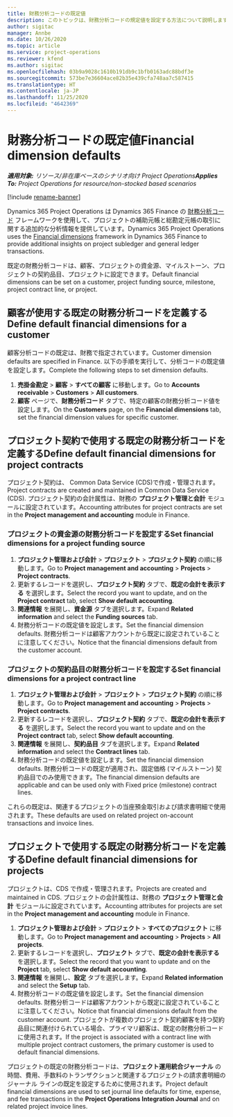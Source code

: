 ```yaml
---
title: 財務分析コードの既定値
description: このトピックは、財務分析コードの規定値を設定する方法について説明します。
author: sigitac
manager: Annbe
ms.date: 10/26/2020
ms.topic: article
ms.service: project-operations
ms.reviewer: kfend
ms.author: sigitac
ms.openlocfilehash: 03b9a9028c1610b191db9c1bfb0163adc88bdf3e
ms.sourcegitcommit: 573be7e36604ace82b35e439cfa748aa7c587415
ms.translationtype: HT
ms.contentlocale: ja-JP
ms.lasthandoff: 11/25/2020
ms.locfileid: "4642369"
---
```

# <a name="financial-dimension-defaults"></a><span data-ttu-id="15ad1-103">財務分析コードの既定値</span><span class="sxs-lookup"><span data-stu-id="15ad1-103">Financial dimension defaults</span></span>

<span data-ttu-id="15ad1-104">_**適用対象:** リソース/非在庫ベースのシナリオ向け Project Operations_</span><span class="sxs-lookup"><span data-stu-id="15ad1-104">_**Applies To:** Project Operations for resource/non-stocked based scenarios_</span></span>

[!include [rename-banner](~/includes/cc-data-platform-banner.md)]

<span data-ttu-id="15ad1-105">Dynamics 365 Project Operations は Dynamics 365 Finance の [財務分析コード](https://docs.microsoft.com/dynamics365/finance/general-ledger/financial-dimensions) フレームワークを使用して、プロジェクトの補助元帳と総勘定元帳の取引に関する追加的な分析情報を提供しています。</span><span class="sxs-lookup"><span data-stu-id="15ad1-105">Dynamics 365 Project Operations uses the [Financial dimensions](https://docs.microsoft.com/dynamics365/finance/general-ledger/financial-dimensions) framework in Dynamics 365 Finance to provide additional insights on project subledger and general ledger transactions.</span></span>

<span data-ttu-id="15ad1-106">既定の財務分析コードは、顧客、プロジェクトの資金源、マイルストーン、プロジェクトの契約品目、プロジェクトに設定できます。</span><span class="sxs-lookup"><span data-stu-id="15ad1-106">Default financial dimensions can be set on a customer, project funding source, milestone, project contract line, or project.</span></span>

## <a name="define-default-financial-dimensions-for-a-customer"></a><span data-ttu-id="15ad1-107">顧客が使用する既定の財務分析コードを定義する</span><span class="sxs-lookup"><span data-stu-id="15ad1-107">Define default financial dimensions for a customer</span></span>

<span data-ttu-id="15ad1-108">顧客分析コードの既定は、財務で指定されています。</span><span class="sxs-lookup"><span data-stu-id="15ad1-108">Customer dimension defaults are specified in Finance.</span></span> <span data-ttu-id="15ad1-109">以下の手順を実行して、分析コードの既定値を設定します。</span><span class="sxs-lookup"><span data-stu-id="15ad1-109">Complete the following steps to set dimension defaults.</span></span>

1. <span data-ttu-id="15ad1-110">**売掛金勘定** > **顧客** > **すべての顧客** に移動します。</span><span class="sxs-lookup"><span data-stu-id="15ad1-110">Go to **Accounts receivable** > **Customers** > **All customers**.</span></span>
2. <span data-ttu-id="15ad1-111">**顧客** ページで、**財務分析コード** タブで、特定の顧客の財務分析コード値を設定します。</span><span class="sxs-lookup"><span data-stu-id="15ad1-111">On the **Customers** page, on the **Financial dimensions** tab, set the financial dimension values for specific customer.</span></span>

## <a name="define-default-financial-dimensions-for-project-contracts"></a><span data-ttu-id="15ad1-112">プロジェクト契約で使用する既定の財務分析コードを定義する</span><span class="sxs-lookup"><span data-stu-id="15ad1-112">Define default financial dimensions for project contracts</span></span>

<span data-ttu-id="15ad1-113">プロジェクト契約は、 Common Data Service (CDS)で作成・管理されます。</span><span class="sxs-lookup"><span data-stu-id="15ad1-113">Project contracts are created and maintained in Common Data Service (CDS).</span></span> <span data-ttu-id="15ad1-114">プロジェクト契約の会計属性は、財務の **プロジェクト管理と会計** モジュールに設定されています。</span><span class="sxs-lookup"><span data-stu-id="15ad1-114">Accounting attributes for project contracts are set in the **Project management and accounting** module in Finance.</span></span>

### <a name="set-financial-dimensions-for-a-project-funding-source"></a><span data-ttu-id="15ad1-115">プロジェクトの資金源の財務分析コードを設定する</span><span class="sxs-lookup"><span data-stu-id="15ad1-115">Set financial dimensions for a project funding source</span></span>

1. <span data-ttu-id="15ad1-116">**プロジェクト管理および会計** > **プロジェクト** > **プロジェクト契約** の順に移動します。</span><span class="sxs-lookup"><span data-stu-id="15ad1-116">Go to **Project management and accounting** > **Projects** > **Project contracts**.</span></span>
2. <span data-ttu-id="15ad1-117">更新するレコードを選択し、**プロジェクト契約** タブで、**既定の会計を表示する** を選択します。</span><span class="sxs-lookup"><span data-stu-id="15ad1-117">Select the record you want to update, and on the **Project contract** tab, select **Show default accounting**.</span></span>
3. <span data-ttu-id="15ad1-118">**関連情報** を展開し、**資金源** タブを選択します。</span><span class="sxs-lookup"><span data-stu-id="15ad1-118">Expand **Related information** and select the **Funding sources** tab.</span></span>
4. <span data-ttu-id="15ad1-119">財務分析コードの既定値を設定します。</span><span class="sxs-lookup"><span data-stu-id="15ad1-119">Set the financial dimension defaults.</span></span> <span data-ttu-id="15ad1-120">財務分析コードは顧客アカウントから既定に設定されていることに注意してください。</span><span class="sxs-lookup"><span data-stu-id="15ad1-120">Notice that the financial dimensions default from the customer account.</span></span>

### <a name="set-financial-dimensions-for-a-project-contract-line"></a><span data-ttu-id="15ad1-121">プロジェクトの契約品目の財務分析コードを設定する</span><span class="sxs-lookup"><span data-stu-id="15ad1-121">Set financial dimensions for a project contract line</span></span>

1. <span data-ttu-id="15ad1-122">**プロジェクト管理および会計** > **プロジェクト** > **プロジェクト契約** の順に移動します。</span><span class="sxs-lookup"><span data-stu-id="15ad1-122">Go to **Project management and accounting** > **Projects** > **Project contracts**.</span></span>
2. <span data-ttu-id="15ad1-123">更新するレコードを選択し、**プロジェクト契約** タブで、**既定の会計を表示する** を選択します。</span><span class="sxs-lookup"><span data-stu-id="15ad1-123">Select the record you want to update and on the **Project contract** tab, select **Show default accounting**.</span></span>
3. <span data-ttu-id="15ad1-124">**関連情報** を展開し、**契約品目** タブを選択します。</span><span class="sxs-lookup"><span data-stu-id="15ad1-124">Expand **Related information** and select the **Contract lines** tab.</span></span>
4. <span data-ttu-id="15ad1-125">財務分析コードの既定値を設定します。</span><span class="sxs-lookup"><span data-stu-id="15ad1-125">Set the financial dimension defaults.</span></span> <span data-ttu-id="15ad1-126">財務分析コードの既定が適用され、固定価格 (マイルストーン) 契約品目でのみ使用できます。</span><span class="sxs-lookup"><span data-stu-id="15ad1-126">The financial dimension defaults are applicable and can be used only with Fixed price (milestone) contract lines.</span></span>

<span data-ttu-id="15ad1-127">これらの既定は、関連するプロジェクトの当座預金取引および請求書明細で使用されます。</span><span class="sxs-lookup"><span data-stu-id="15ad1-127">These defaults are used on related project on-account transactions and invoice lines.</span></span>

## <a name="define-default-financial-dimensions-for-projects"></a><span data-ttu-id="15ad1-128">プロジェクトで使用する既定の財務分析コードを定義する</span><span class="sxs-lookup"><span data-stu-id="15ad1-128">Define default financial dimensions for projects</span></span>

<span data-ttu-id="15ad1-129">プロジェクトは、CDS で作成・管理されます。</span><span class="sxs-lookup"><span data-stu-id="15ad1-129">Projects are created and maintained in CDS.</span></span> <span data-ttu-id="15ad1-130">プロジェクトの会計属性は、財務の **プロジェクト管理と会計** モジュールに設定されています。</span><span class="sxs-lookup"><span data-stu-id="15ad1-130">Accounting attributes for projects are set in the **Project management and accounting** module in Finance.</span></span>

1. <span data-ttu-id="15ad1-131">**プロジェクト管理および会計** > **プロジェクト** > **すべてのプロジェクト** に移動します。</span><span class="sxs-lookup"><span data-stu-id="15ad1-131">Go to **Project management and accounting** > **Projects** > **All projects**.</span></span>
2. <span data-ttu-id="15ad1-132">更新するレコードを選択し、**プロジェクト** タブで、**既定の会計を表示する** を選択します。</span><span class="sxs-lookup"><span data-stu-id="15ad1-132">Select the record that you want to update and on the **Project** tab, select **Show default accounting**.</span></span>
3. <span data-ttu-id="15ad1-133">**関連情報** を展開し、**設定** タブを選択します。</span><span class="sxs-lookup"><span data-stu-id="15ad1-133">Expand **Related information** and select the **Setup** tab.</span></span>
4. <span data-ttu-id="15ad1-134">財務分析コードの既定値を設定します。</span><span class="sxs-lookup"><span data-stu-id="15ad1-134">Set the financial dimension defaults.</span></span> <span data-ttu-id="15ad1-135">財務分析コードは顧客アカウントから既定に設定されていることに注意してください。</span><span class="sxs-lookup"><span data-stu-id="15ad1-135">Notice that financial dimensions default from the customer account.</span></span> <span data-ttu-id="15ad1-136">プロジェクトが複数のプロジェクト契約顧客を持つ契約品目に関連付けられている場合、プライマリ顧客は、既定の財務分析コードに使用されます。</span><span class="sxs-lookup"><span data-stu-id="15ad1-136">If the project is associated with a contract line with multiple project contract customers, the primary customer is used to default financial dimensions.</span></span>

<span data-ttu-id="15ad1-137">プロジェクトの既定の財務分析コードは、**プロジェクト運用統合ジャーナル** の時間、費用、手数料のトランザクションと関連するプロジェクトの請求書明細のジャーナル ラインの既定を設定するために使用されます。</span><span class="sxs-lookup"><span data-stu-id="15ad1-137">Project default financial dimensions are used to set journal line defaults for time, expense, and fee transactions in the **Project Operations Integration Journal** and on related project invoice lines.</span></span>
